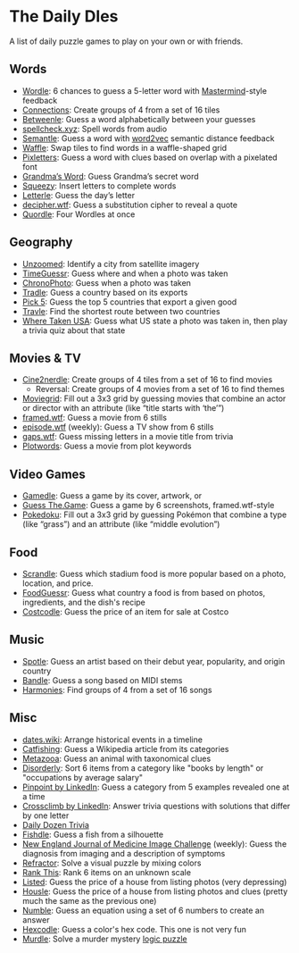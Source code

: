 # The Daily Dles

A list of daily puzzle games to play on your own or with friends.

## Words

* [Wordle](https://www.nytimes.com/games/wordle): 6 chances to guess a 5-letter
  word with
  [Mastermind](https://en.wikipedia.org/wiki/Mastermind_(board_game))-style
  feedback
* [Connections](https://www.nytimes.com/games/connections): Create groups of 4
  from a set of 16 tiles
* [Betweenle](https://betweenle.com/): Guess a word alphabetically between your
  guesses
* [spellcheck.xyz](https://spellcheck.xyz/): Spell words from audio
* [Semantle](https://semantle.com/): Guess a word with
  [word2vec](https://en.wikipedia.org/wiki/Word2vec) semantic distance feedback
* [Waffle](https://wafflegame.net/daily): Swap tiles to find words in a
  waffle-shaped grid
* [Pixletters](https://pixletters.com/): Guess a word with clues based on
  overlap with a pixelated font
* [Grandma’s Word](https://grandmasword.com/): Guess Grandma’s secret word
* [Squeezy](https://imsqueezy.com/): Insert letters to complete words
* [Letterle](https://edjefferson.com/letterle/): Guess the day’s letter
* [decipher.wtf](https://decipher.wtf/): Guess a substitution cipher to reveal
  a quote
* [Quordle](https://quordlegame.com/): Four Wordles at once


## Geography

* [Unzoomed](https://www.unzoomed.com/en): Identify a city from satellite imagery
* [TimeGuessr](https://timeguessr.com/): Guess where and when a photo was taken
* [ChronoPhoto](https://www.chronophoto.app/): Guess when a photo was taken 
* [Tradle](https://games.oec.world/en/tradle/): Guess a country based on its exports
* [Pick 5](https://oec.world/en/games/pick-5): Guess the top 5 countries that
  export a given good
* [Travle](https://travle.earth/): Find the shortest route between two countries
* [Where Taken USA](https://wheretakenusa.teuteuf.fr/): Guess what US state a
  photo was taken in, then play a trivia quiz about that state

## Movies & TV

* [Cine2nerdle](https://www.cinenerdle2.app/): Create groups of 4 tiles from a set of
  16 to find movies
  * Reversal: Create groups of 4 movies from a set of 16 to find themes
* [Moviegrid](https://moviegrid.io/): Fill out a 3x3 grid by guessing movies
  that combine an actor or director with an attribute (like “title starts with
  ‘the’”)
* [framed.wtf](https://framed.wtf/): Guess a movie from 6 stills
* [episode.wtf](https://episode.wtf) (weekly): Guess a TV show from 6 stills
* [gaps.wtf](https://gaps.wtf/): Guess missing letters in a movie title from
  trivia
* [Plotwords](https://plotwords.com/daily): Guess a movie from plot keywords


## Video Games

* [Gamedle](https://www.gamedle.wtf/): Guess a game by its cover, artwork, or
* [Guess The.Game](https://guessthe.game/): Guess a game by 6 screenshots,
  framed.wtf-style
* [Pokedoku](https://pokedoku.com/): Fill out a 3x3 grid by guessing Pokémon
  that combine a type (like “grass”) and an attribute (like “middle evolution”)


## Food

* [Scrandle](https://scrandle.com/): Guess which stadium food is more popular
  based on a photo, location, and price.
* [FoodGuessr](https://www.foodguessr.com/): Guess what country a food is from
  based on photos, ingredients, and the dish's recipe
* [Costcodle](https://costcodle.com/): Guess the price of an item for sale at Costco


## Music

* [Spotle](https://spotle.io/): Guess an artist based on their debut year,
  popularity, and origin country
* [Bandle](https://bandle.app/): Guess a song based on MIDI stems
* [Harmonies](https://harmonies.io/): Find groups of 4 from a set of 16 songs


## Misc

* [dates.wiki](https://dates.wiki): Arrange historical events in a timeline
* [Catfishing](https://catfishing.net/): Guess a Wikipedia article from its categories
* [Metazooa](https://metazooa.com/game): Guess an animal with taxonomical clues
* [Disorderly](https://playdisorderly.com/): Sort 6 items from a category like
  "books by length" or "occupations by average salary"
* [Pinpoint by LinkedIn](https://www.linkedin.com/games/pinpoint): Guess a
  category from 5 examples revealed one at a time
* [Crossclimb by LinkedIn](https://www.linkedin.com/games/crossclimb): Answer
  trivia questions with solutions that differ by one letter
* [Daily Dozen Trivia](https://dailydozentrivia.com/)
* [Fishdle](https://tacklevillage.com/fishdle-game/): Guess a fish from a silhouette
* [New England Journal of Medicine Image
  Challenge](https://www.nejm.org/image-challenge) (weekly): Guess the
  diagnosis from imaging and a description of symptoms
* [Refractor](https://refractor-game.com/): Solve a visual puzzle by mixing colors
* [Rank This](https://rank-this.com/): Rank 6 items on an unknown scale
* [Listed](https://listed.fun/): Guess the price of a house from listing photos
  (very depressing)
* [Housle](https://housle.house/): Guess the price of a house from listing
  photos and clues (pretty much the same as the previous one)
* [Numble](https://numble.wtf/): Guess an equation using a set of 6 numbers to
  create an answer
* [Hexcodle](https://hexcodle.com/): Guess a color's hex code. This one is not
  very fun
* [Murdle](https://murdle.com/): Solve a murder mystery [logic
  puzzle](https://en.wikipedia.org/wiki/Logic_puzzle)
